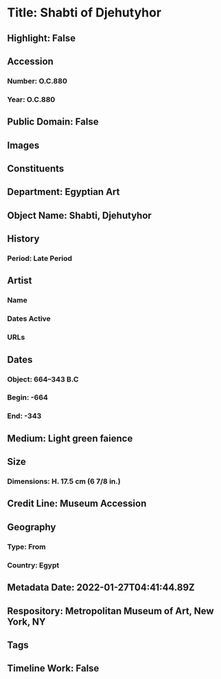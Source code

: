 # Title: Shabti of Djehutyhor
## Highlight: False
## Accession
### Number: O.C.880
### Year: O.C.880
## Public Domain: False
## Images
## Constituents
## Department: Egyptian Art
## Object Name: Shabti, Djehutyhor
## History
### Period: Late Period
## Artist
### Name
### Dates Active
### URLs
## Dates
### Object: 664–343 B.C
### Begin: -664
### End: -343
## Medium: Light green faience
## Size
### Dimensions: H. 17.5 cm (6 7/8 in.)
## Credit Line: Museum Accession
## Geography
### Type: From
### Country: Egypt
## Metadata Date: 2022-01-27T04:41:44.89Z
## Respository: Metropolitan Museum of Art, New York, NY
## Tags
## Timeline Work: False